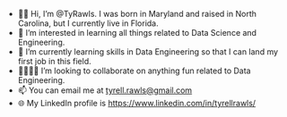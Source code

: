 - 👋🏾 Hi, I’m @TyRawls. I was born in Maryland and raised in North Carolina, but I currently live in Florida.
- 🧠 I’m interested in learning all things related to Data Science and Engineering.
- 🌱 I’m currently learning skills in Data Engineering so that I can land my first job in this field.
- 🫱🏾‍🫲🏽 I’m looking to collaborate on anything fun related to Data Engineering.
- 📫 You can email me at tyrell.rawls@gmail.com
- 🌐︎ My LinkedIn profile is https://www.linkedin.com/in/tyrellrawls/

<!---
TyRawls/TyRawls is a ✨ special ✨ repository because its `README.md` (this file) appears on your GitHub profile.
You can click the Preview link to take a look at your changes.
--->
